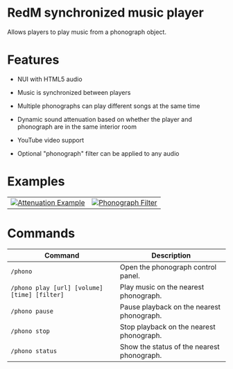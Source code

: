 # RedM synchronized music player

Allows players to play music from a phonograph object.

# Features

- NUI with HTML5 audio

- Music is synchronized between players

- Multiple phonographs can play different songs at the same time

- Dynamic sound attenuation based on whether the player and phonograph are in the same interior room

- YouTube video support

- Optional "phonograph" filter can be applied to any audio

# Examples

| | |
|-|-|
|[![Attenuation Example](https://i.imgur.com/BTkglVYm.jpg)](https://imgur.com/BTkglVY)| [![Phonograph Filter](https://i.imgur.com/L8sWpOCm.jpg)](https://imgur.com/L8sWpOC) |

# Commands

| Command                                      | Description                                |
|----------------------------------------------|--------------------------------------------|
| `/phono`                                     | Open the phonograph control panel.         |
| `/phono play [url] [volume] [time] [filter]` | Play music on the nearest phonograph.      |
| `/phono pause`                               | Pause playback on the nearest phonograph.  |
| `/phono stop`                                | Stop playback on the nearest phonograph.   |
| `/phono status`                              | Show the status of the nearest phonograph. |
